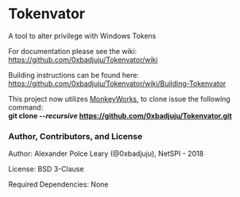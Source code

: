 # Tokenvator
A tool to alter privilege with Windows Tokens

For documentation please see the wiki:<br> 
https://github.com/0xbadjuju/Tokenvator/wiki

Building instructions can be found here:<br>
https://github.com/0xbadjuju/Tokenvator/wiki/Building-Tokenvator

This project now utilizes [MonkeyWorks](https://github.com/NetSPI/MonkeyWorks), to clone issue the following command:<br>
**git clone _--recursive_ https://github.com/0xbadjuju/Tokenvator.git**

### Author, Contributors, and License

Author: Alexander Polce Leary (@0xbadjuju), NetSPI - 2018

License: BSD 3-Clause

Required Dependencies: None
